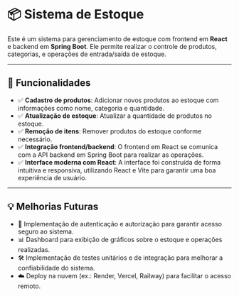 # 📦 Sistema de Estoque

Este é um sistema para gerenciamento de estoque com frontend em **React** e backend em **Spring Boot**. Ele permite realizar o controle de produtos, categorias, e operações de entrada/saída de estoque.

---

## 📌 Funcionalidades

- ✅ **Cadastro de produtos**: Adicionar novos produtos ao estoque com informações como nome, categoria e quantidade.
- ✅ **Atualização de estoque**: Atualizar a quantidade de produtos no estoque.
- ✅ **Remoção de itens**: Remover produtos do estoque conforme necessário.
- ✅ **Integração frontend/backend**: O frontend em React se comunica com a API backend em Spring Boot para realizar as operações.
- ✅ **Interface moderna com React**: A interface foi construída de forma intuitiva e responsiva, utilizando React e Vite para garantir uma boa experiência de usuário.

---

## 💡 Melhorias Futuras

- 🔐 Implementação de autenticação e autorização para garantir acesso seguro ao sistema.
- 📊 Dashboard para exibição de gráficos sobre o estoque e operações realizadas.
- 🛠️ Implementação de testes unitários e de integração para melhorar a confiabilidade do sistema.
- ☁️ Deploy na nuvem (ex.: Render, Vercel, Railway) para facilitar o acesso remoto.

